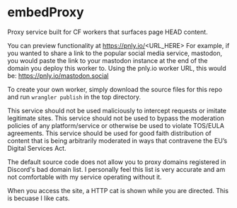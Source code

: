 # embedProxy
Proxy service built for CF workers that surfaces page HEAD content.

You can preview functionality at https://pnly.io/<URL_HERE>
For example, if you wanted to share a link to the popular social media service, mastodon, you would paste the link to your mastodon instance at the end of the domain you deploy this worker to. Using the pnly.io worker URL, this would be: https://pnly.io/mastodon.social

To create your own worker, simply download the source files for this repo and run `wrangler publish` in the top directory.

This service should not be used maliciously to intercept requests or imitate legitimate sites.
This service should not be used to bypass the moderation policies of any platform/service or otherwise be used to violate TOS/EULA agreements.
This service should be used for good faith distribution of content that is being arbitrarily moderated in ways that contravene the EU’s Digital Services Act.

The default source code does not allow you to proxy domains registered in Discord's bad domain list. I personally feel this list is very accurate and am not comfortable with my service operating without it.

When you access the site, a HTTP cat is shown while you are directed. This is becuase I like cats.
